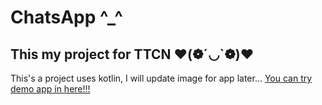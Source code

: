 # ChatsApp ^_^
## This my project for TTCN ❤️(❁´◡`❁)❤️
This's a project uses kotlin, I will update image for app later...
[You can try demo app in here!!!](https://drive.google.com/file/d/1XyYi6inoqdKgFNPReHeZqLkB0mo3ksL6/view?usp=sharing)
